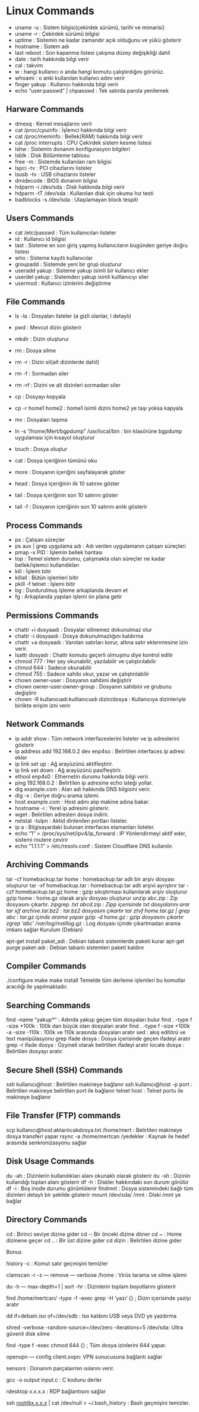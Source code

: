 # Linux Commands


- uname -u : Sistem bilgisi(çekirdek sürümü, tarihi ve mimarisi)
- uname -r : Çekirdek sürümü bilgisi
- uptime : Sistemin ne kadar zamandır açık olduğunu ve yükü gösterir
- hostname : Sistem adı
- last reboot : Son kapanma listesi çalışma düzey değişikliği dahil
- date : tarih hakkında bilgi verir
- cal : takvim
- w : hangi kullanıcı o anda hangi komutu çalıştırdığını görürüz.
- whoami : o anki kullanılan kullanıcı adını verir
- finger yakup : Kullanıcı hakkında bilgi verir
- echo “user:passwd” | chpasswd : Tek satırda parola yenilemek

## Harware Commands


- dmesq : Kernel mesajlarını verir
- cat /proc/cpuinfo : İşlemci hakkında bilgi verir
- cat /proc/meminfo : Bellek(RAM) hakkında bilgi verir
- cat /proc interrupts : CPU Çekirdek sistem kesme listesi
- lshw : Sistemin donanım konfigurasyon bilgileri
- lsblk : Disk Bölümleme tablosu
- free -m : Sistemde kullanılan ram bilgisi
- lspci -tv : PCI cihazlarını listeler
- lsusb -tv : USB cihazlarını listeler
- dmidecode : BIOS donanım bilgisi
- hdparm -i /dev/sda : Disk hakkında bilgi verir
- hdparm -tT /dev/sda : Kullanılan disk için okuma hız testi
- badblocks -s /dev/sda : Ulaşılamayan block tespiti


## Users Commands


- cat /etc/passwd : Tüm kullanıcıları listeler
- id : Kullanıcı id bilgisi
- last : Sisteme en son giriş yapmış kullanıcıların bugünden geriye doğru listesi
- who : Sisteme kayıtlı kullanıcılar
- groupadd : Sistemde yeni bir grup oluşturur
- useradd yakup : Sisteme yakup isimli bir kullanıcı ekler
- userdel yakup : Sistemden yakup isimli kulllanıcıyı siler
- usermod : Kullanıcı izinlerini değiştirme

## File Commands


- ls -la : Dosyaları listeler (a gizli olanlar, l detaylı)
- pwd : Mevcut dizin gösterir
- mkdir : Dizin oluşturur
- rm : Dosya silme
- rm -r : Dizin sil(alt dizinlerde dahil)
- rm -f : Sormadan siler
- rm -rf : Dizini ve alt dizinleri sormadan siler
- cp : Dosyayı kopyala
- cp -r home1 home2 : home1 isimli dizini home2 ye taşı yoksa kapyala
- mv : Dosyaları taşıma
  
- ln -s “/home/Mert/bgpdump” /usr/local/bin : bin klasörüne bgpdump uygulaması için kısayol oluşturur

- touch : Dosya oluştur
- cat : Dosya içeriğinin tümünü oku
- more : Dosyanın içeriğini sayfalayarak göster
- head : Dosya içeriğinin ilk 10 satırını göster
- tail : Dosya içeriğinin son 10 satırını göster
- tail -f : Dosyanın içeriğinin son 10 satırını anlık gösterir

## Process Commands

- ps : Çalışan süreçler
- ps aux | grep uygulama adı : Adı verilen uygulamanın çalışan süreçleri
- pmap -x PID : İşlemin bellek haritası
- top : Temel sistem durumu, çalışmakta olan süreçler ne kadar bellek/işlemci kullandıkları
- kill : İşlemi bitir
- killall : Bütün işlemleri bitir
- pkill -f telnet : İşlemi bitir
- bg : Durdurulmuş işleme arkaplanda devam et
- fg : Arkaplanda yapılan işlemi ön plana getir

## Permissions Commands

- chattr +i dosyaadı : Dosyalar silinemez dokunulmaz olur
- chattr -i dosyaadı : Dosya dokunulmazlığını kaldırma
- chattr +a dosyaadı : Varolan satırları korur, altına satır eklenmesine izin verir.
- lsattr dosyadı : Chattr komutu geçerli olmuşmu diye kontrol edilir
- chmod 777 : Her şey okunabilir, yazılabilir ve çalıştırılabilir
- chmod 644 : Sadece okunabilir
- chmod 755 : Sadece sahibi okur, yazar ve çalıştırılabilir
- chown owner-user : Dosyanın sahibini değiştirir
- chown owner-user:owner-group : Dosyanın sahibini ve grubunu değiştirir
- chown -R kullanıcıadı:kulllanıcıadı dizin/dosya : Kullanıcıya dizinleriyle birlikte erişim izni verir


## Network Commands

- ip addr show : Tüm network interfaceslerini listeler ve ip adreslerini gösterir
- ip address add 192.168.0.2 dev enp4so : Belirtilen interfaces ip adresi ekler
- ip link set <interface> up : Ağ arayüzünü aktifleştirir.
- ip link set <interface> down : Ağ arayüzünü pasifleştirir.
- ethool enp4s0 : Ethernetin durumu hakkında bilgi verir.
- ping 192.168.0.2 : Belirtilen ip adresine echo isteği yollar.
- dig example.com : Alan adı hakkında DNS bilgisini verir.
- dig -x : Geriye doğru arama işlemi.
- host example.com : Host adını alıp makine adına bakar.
- hostname -i : Yerel ip adresini gösterir.
- wget : Belirtilen adresten dosya indirir.
- netstat -tulpn : Aktid dinlenilen portları listeler.
- ip a : Bilgisayardaki bulunan interfaces elamanları listeler.
- echo “1” > /proc/sys/net/ipv4/ip_forward : IP Yönlendirmeyi aktif eder, sistemi routere çevirir
- echo “1.1.1.1” > /etc/resolv.conf : Sistem Cloudflare DNS kullanılır.

## Archiving Commands

tar -cf homebackup.tar home : homebackup.tar adlı bir arşiv dosyası oluşturur
tar -xf homebackup.tar : homebackup.tar adlı arşivi ayrıştırır
tar -czf homebackup.tar.gz home : gzip sıkıştırması kullanılarak arşiv oluşturur
gzip home : home.gz olarak arşiv dosyası oluşturur
unzip abc.zip : Zip dosyasını çıkartır.
zipgrep *.txt abcd.zip : Zipp içerisinde txt dosyalarını arar
tar xjf archive.tar.bz2 : tar.bz2 dosyasını çıkartır
tar ztvf home.tar.gz | grep abc : tar.gz içinde arama yapar
gzip -d home.gz : gzip dosyasını çıkartır
zgrep ‘abc’ /var/log/maillog*.gz : Log dosyası içinde çıkartmadan arama imkanı sağlar
Kurulum (Debian)


apt-get install paket_adi : Debian tabanlı sistemlerde paketi kurar
apt-get purge paket-adı : Debian tabanlı sistemleri paketi kaldırır

## Compiler Commands

./configure
make
make install
Temelde tüm derleme işlemleri bu komutlar aracılığı ile yapılmaktadır.

## Searching Commands

find -name “yakup*” : Adında yakup geçen tüm dosyaları bulur
find . -type f -size +100k : 100k dan büyük olan dosyaları aratır
find . -type f -size +100k -a -size -110k : 100k ve 110k arasında dosyaları aratır
sed : akış editörü ve text manipülasyonu
grep ifade dosya : Dosya içerisinde geçen ifadeyi aratır
grep -r ifade dosya : Özyineli olarak belirtilen ifadeyi aratır
locate dosya : Belirtilen dosyayı aratır.

## Secure Shell (SSH) Commands

ssh kullanıcı@host : Belirtilen makineye bağlanır
ssh kullanıcı@host -p port : Belirtilen makineye belirtilen port ile bağlanır
telnet host : Telnet portu ile makineye bağlanır

## File Transfer (FTP) commands


scp kullanıcı@host:aktarılıcakdosya.txt /home/mert : Belirtilen makineye dosya transferi yapar
rsync -a /home/mertcan /yedekler : Kaynak ile hedef arasında senkronizasyonu sağlar

## Disk Usage Commands

du -ah : Dizinlerin kullandıkları alanı okunaklı olarak gösterir
du -sh : Dizinin kullandığı toplan alanı gösterir
df -h : Diskler hakkındaki son durum görülür
df -i : Boş inode durumu görüntülenir
findmnt : Dosya sistemindeki bağlı tüm dizinleri detaylı bir şekilde gösterir
mount /dev/sda/ /mnt : Diski /mnt ye bağlar


## Directory Commands

cd : Birinci seviye dizine gider
cd -: Bir önceki dizine döner
cd ~ : Home dizinene geçer
cd .. : Bir üst dizine gider
cd dizin : Belirtilen dizine gider


Bonus


history -c : Komut satır geçmişini temizler

clamscan -r -z — remove — verbose /home : Virüs tarama ve silme işlemi

du -h — max-depth=1 | sort -hr : Dizinlerin toplam boyutlarını gösterir

find /home/mertcan/ -type -f -exec grep -H ‘yazı’ {} ; Dizin içerisinde yaziyı aratır

dd if=debain.iso of=/dev/sdb : Iso kalıbını USB veya DVD ye yazdırma

shred -verbose -random-source=/dev/zero -iterations=5 /dev/sda: Ultra güvenli disk silme

find -type f -exec chmod 644 {} ; Tüm dosya izinlerini 644 yapar.

openvpn — config client.ovpn: VPN sunucusuna bağlantı sağlar

sensors : Donanım parçalaırnın ısılarını verir.

gcc -o output input.c : C kodunu derler

rdesktop x.x.x.x : RDP bağlantısını sağlar

ssh root@x.x.x.x | cat /dev/null > ~/.bash_history : Bash geçmişini temizler.